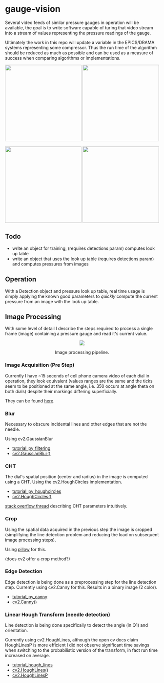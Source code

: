 # gauge-vision

Several video feeds of similar pressure gauges in operation will be available, the goal is to write software capable of turing that video stream into a stream of values representing the pressure readings of the gauge. 

Ultimately the work in this repo will update a variable in the EPICS/DRAMA systems representing some compressor. 
Thus the run time of the algorithm should be reduced as much as possible and can be used as a measure of success when comparing algorithms or implementations.

<p align="center">
<img src=https://imgur.com/qmYCjDS.png alt="" width="250"/>
<img src=https://imgur.com/k0YyhoU.png alt="" width="250"/>
</p>
<p align="center">
<img src=https://imgur.com/McrgEL7.png alt="" width="250"/>
<img src=https://imgur.com/Ijun0Cu.png alt="" width="250"/>
</p>

## Todo

- write an object for training, (requires detections param) computes look up table
- write an object that uses the look up table (requires detections param) and computes pressures from images

## Operation

With a Detection object and pressure look up table, real time usage is simply applying the known good parameters to *quickly* compute the current pressure from an image with the look up table.

## Image Processing

With some level of detail I describe the steps required to process a single frame (image) containing a pressure gauge and read it's current value.

<p align="center">
	<img src=https://imgur.com/JNz5G4I.png />
</p>
<p align = "center">Image processing pipeline.</p>

### Image Acquisition (Pre Step)

Currently I have ~15 seconds of cell phone camera video of each dial in operation, they look equivalent (values ranges are the same and the ticks seem to be positioned at the same angle, i.e. 350 occurs at angle theta on both dials) despite their markings differing superficially.

They can be found [here](https://imgur.com/a/AmQpacS).

### Blur

Necessary to obscure incidental lines and other edges that are not the needle.

Using cv2.GaussianBlur

- [tutorial\_py\_filtering](https://docs.opencv.org/4.x/d4/d13/tutorial_py_filtering.html)
- [cv2.GaussianBlur()](https://docs.opencv.org/4.x/d4/d86/group__imgproc__filter.html#gaabe8c836e97159a9193fb0b11ac52cf1)

### CHT

The dial's spatial position (center and radius) in the image is computed using a CHT.
Using the cv2.HoughCircles implementation.

- [tutorial\_py\_houghcircles](https://docs.opencv.org/4.x/da/d53/tutorial_py_houghcircles.html)
- [cv2.HoughCircles()](https://docs.opencv.org/4.x/dd/d1a/group__imgproc__feature.html#ga47849c3be0d0406ad3ca45db65a25d2d)

[stack overflow thread](https://dsp.stackexchange.com/questions/22648/in-opecv-function-hough-circles-how-does-parameter-1-and-2-affect-circle-detecti) describing CHT parameters intuitively.

### Crop

Using the spatial data acquired in the previous step the image is cropped (simplifying the line detection problem and reducing the load on subsequent image processing steps).

Using [pillow](https://pillow.readthedocs.io/en/stable/reference/Image.html?highlight=crop#PIL.Image.Image.crop) for this.

(does cv2 offer a crop method?)

### Edge Detection

Edge detection is being done as a preprocessing step for the line detection step.
Currently using cv2.Canny for this.
Results in a binary image (2 color).

- [tutorial\_py\_canny](https://docs.opencv.org/4.x/da/d22/tutorial_py_canny.html)
- [cv2.Canny()](https://docs.opencv.org/4.x/dd/d1a/group__imgproc__feature.html#ga04723e007ed888ddf11d9ba04e2232de)

### Linear Hough Transform (needle detection)

Line detection is being done specifically to detect the angle (in Q1) and  orientation.

Currently using cv2.HoughLines, although the open cv docs claim HoughLinesP is more efficient I did not observe significant time savings when switching to 
the probabilistic version of the transform, in fact run time increased on average.

- [tutorial\_hough\_lines](https://docs.opencv.org/3.4/d9/db0/tutorial_hough_lines.html)
- [cv2.HoughLines()](https://docs.opencv.org/3.4/dd/d1a/group__imgproc__feature.html#ga46b4e588934f6c8dfd509cc6e0e4545a)
- [cv2.HoughLinesP](https://docs.opencv.org/3.4/dd/d1a/group__imgproc__feature.html#ga8618180a5948286384e3b7ca02f6feeb)
